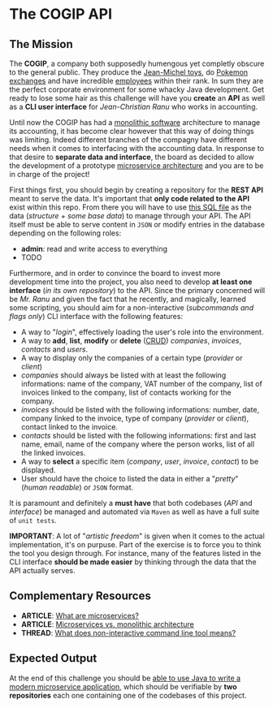 # The COGIP API

## The Mission

The **COGIP**, a company both supposedly humengous yet completly obscure to the general public. They produce the [Jean-Michel toys](http://dai.ly/x3a51), do [Pokemon exchanges](https://www.dailymotion.com/video/x68i87) and have incredible [employees](https://www.dailymotion.com/video/xabck6) within their rank. In sum they are the perfect corporate environment for some whacky Java development. Get ready to lose some hair as this challenge will have you **create** an **API** as well as a **CLI user interface** for _Jean-Christian Ranu_ who works in accounting.

Until now the COGIP has had a [monolithic software](https://en.m.wikipedia.org/wiki/Monolithic_application) architecture to manage its accounting, it has become clear however that this way of doing things was limiting. Indeed different branches of the compagny have different needs when it comes to interfacing with the accounting data. In response to that desire to **separate data and interface**, the board as decided to allow the development of a prototype [microservice architecture](https://en.m.wikipedia.org/wiki/Microservices) and you are to be in charge of the project!

First things first, you should begin by creating a repository for the **REST API** meant to serve the data. It's important that **only code related to the API** exist within this repo. From there you will have to use [this SQL file](./assets/accounting.sql) as the data (_structure_ + _some base data_) to manage through your API. The API itself must be able to serve content in `JSON` or modify entries in the database depending on the following roles:

- **admin**: read and write access to everything
- TODO

Furthermore, and in order to convince the board to invest more development time into the project, you also need to develop **at least one interface** (_in its own repository_) to the API. Since the primary concerned will be _Mr. Ranu_ and given the fact that he recently, and magically, learned some scripting, you should aim for a non-interactive (_subcommands and flags only_) CLI interface with the following features:

- A way to "_login_", effectively loading the user's role into the environment.
- A way to **add**, **list**, **modify** or **delete** ([CRUD](https://en.m.wikipedia.org/wiki/Create,_read,_update_and_delete)) _companies_, _invoices_, _contacts_ and _users_.
- A way to display only the companies of a certain type (_provider_ or _client_)
- _companies_ should always be listed with at least the following informations: name of the company, VAT number of the company, list of invoices linked to the company, list of contacts working for the company.
- _invoices_ should be listed with the following informations: number, date, company linked to the invoice, type of company (_provider_ or _client_), contact linked to the invoice.
- _contacts_ should be listed with the following informations: first and last name, email, name of the company where the person works, list of all the linked invoices.
- A way to **select** a specific item (_company_, _user_, _invoice_, _contact_) to be displayed.
- User should have the choice to listed the data in either a "_pretty_" (_human readable_) or `JSON` format.

It is paramount and definitely a **must have** that both codebases (_API_ and _interface_) be managed and automated via `Maven` as well as have a full suite of `unit tests`.

**IMPORTANT**: A lot of "_artistic freedom_" is given when it comes to the actual implementation, it's on purpuse. Part of the exercise is to force you to think the tool you design through. For instance, many of the features listed in the CLI interface **should be made easier** by thinking through the data that the API actually serves.

## Complementary Resources

- **ARTICLE**: [What are microservices?](https://stackify.com/what-are-microservices/)
- **ARTICLE**: [Microservices vs. monolithic architecture](https://www.atlassian.com/microservices/microservices-architecture/microservices-vs-monolith#:~:text=A%20monolithic%20application%20is%20built,of%20smaller%2C%20independently%20deployable%20services.)
- **THREAD**: [What does non-interactive command line tool means?](https://stackoverflow.com/questions/16456857/what-does-non-interactive-command-line-tool-means)

## Expected Output

At the end of this challenge you should be [able to use Java to write a modern microservice application](./evaluation.md), which should be verifiable by **two repositories** each one containing one of the codebases of this project.
